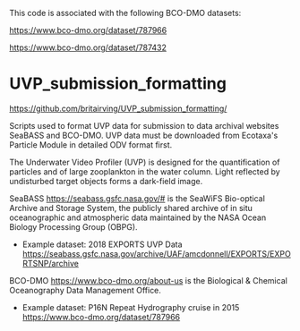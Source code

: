 This code is associated with the following BCO-DMO datasets:

https://www.bco-dmo.org/dataset/787966

https://www.bco-dmo.org/dataset/787432

# UVP_submission_formatting
https://github.com/britairving/UVP_submission_formatting/

Scripts used to format UVP data for submission to data archival websites SeaBASS and BCO-DMO. UVP data must be downloaded from Ecotaxa's Particle Module in detailed ODV format first. 

The Underwater Video Profiler (UVP) is designed for the quantification of particles and of large zooplankton in the water column. Light reflected by undisturbed target objects forms a dark-field image.

SeaBASS <https://seabass.gsfc.nasa.gov/#> is the SeaWiFS Bio-optical Archive and Storage System, the publicly shared archive of in situ oceanographic and atmospheric data maintained by the NASA Ocean Biology Processing Group (OBPG). 
* Example dataset: 2018 EXPORTS UVP Data <https://seabass.gsfc.nasa.gov/archive/UAF/amcdonnell/EXPORTS/EXPORTSNP/archive>

BCO-DMO <https://www.bco-dmo.org/about-us> is the Biological & Chemical Oceanography Data Management Office.
* Example dataset: P16N Repeat Hydrography cruise in 2015 <https://www.bco-dmo.org/dataset/787966>
